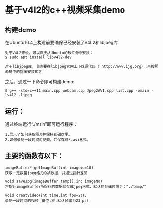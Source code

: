 基于v4l2的c++视频采集demo
====================================

构建demo
--------------
在Ubuntu16.4上构建前要确保已经安装了V4L2和libjpeg库

```
对于V4L2来说，可以直接从Ubuntu的软件源中安装：
$ sudo apt install libv4l2-dev 

对于libjpeg库, 首先要在libjpeg官网上下载源代码（ http://www.ijg.org）,再按照源码中的指示安装即可
```

之后，通过一下命令即可构建demo:
```
$ g++ -std=c++11 main.cpp webcam.cpp Jpeg2AVI.cpp list.cpp -omain -lv4l2 -ljpeg
```

运行：
--------------
通过终端运行“./main”即可运行程序：
```
1.展示了如何获取图片并保持到磁盘里。
2.如何录制一段时间的视频，并保存成*.avi格式。
```


主要的函数有以下：
--------------
```
imageBuffer* getImageBuf(int imageNo=10)
获取一定数量jpeg格式的祯数据，并通过指针返回

void saveJpg(imageBuffer temp[],int imageNo)
将指针imageBuffer所保存的数据保存成jpeg格式，默认的存储位置为：“./temp/”

void creatVideo(int time,int fps=23); 
录制一段时间的视频（单位:秒,默认帧率为23fps）
```


